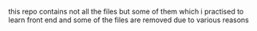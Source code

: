 this repo contains not all the files but some of them which i practised to learn front end and some of the files are removed due to various reasons
